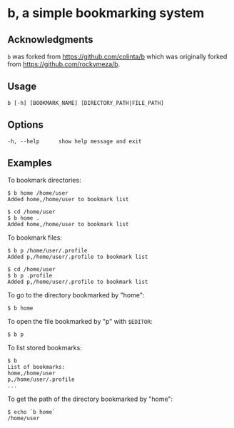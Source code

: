 # b, a simple bookmarking system

## Acknowledgments

`b` was forked from <https://github.com/colinta/b> which was originally forked
from <https://github.com/rockymeza/b>.

## Usage

    b [-h] [BOOKMARK_NAME] [DIRECTORY_PATH|FILE_PATH]

## Options

    -h, --help      show help message and exit

## Examples

To bookmark directories:

    $ b home /home/user
    Added home,/home/user to bookmark list

    $ cd /home/user
    $ b home .
    Added home,/home/user to bookmark list

To bookmark files:

    $ b p /home/user/.profile
    Added p,/home/user/.profile to bookmark list

    $ cd /home/user
    $ b p .profile
    Added p,/home/user/.profile to bookmark list

To go to the directory bookmarked by "home":

    $ b home

To open the file bookmarked by "p" with `$EDITOR`:

    $ b p

To list stored bookmarks:

    $ b
    List of bookmarks:
    home,/home/user
    p,/home/user/.profile
    ...

To get the path of the directory bookmarked by "home":

    $ echo `b home`
    /home/user
